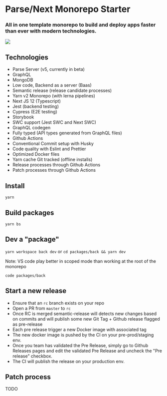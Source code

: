 # Parse/Next Monorepo Starter

### All in one template monorepo to build and deploy apps faster than ever with modern technologies.

![](https://i.giphy.com/media/3ohzgD1wRxpvpkDCSI/giphy.webp)

## Technologies

- Parse Server (v5, currently in beta)
- GraphQL
- MongoDB
- Low code, Backend as a server (Baas)
- Semantic release (release candidate processes)
- Yarn v2 Monorepo (with lerna pipelines)
- Next JS 12 (Typescript)
- Jest (backend testing)
- Cypress (E2E testing)
- Storybook
- SWC support (Jest SWC and Next SWC)
- GraphQL codegen
- Fully typed (API types generated from GraphQL files)
- Github Actions
- Conventional Commit setup with Husky
- Code quality with Eslint and Prettier
- Optimized Docker files
- Yarn cache Git tracked (offline installs)
- Release processes through Github Actions
- Patch processes through Github Actions

## Install

`yarn`

## Build packages

`yarn bs`

## Dev a "package"

`yarn workspace back dev` or `cd packages/back && yarn dev`

Note: VS code play better in scoped mode than working at the root of the monorepo

`code packages/back`

## Start a new release

- Ensure that an `rc` branch exists on your repo
- Open a PR from `master` to `rc`
- Once RC is merged semantic-release will detects new changes based on commits and will publish some new Git Tag + Github release flagged as pre-release
- Each pre release trigger a new Docker image with associated tag
- The new docker image is pushed by the CI on your pre-prod/staging env.
- Once you team has validated the Pre Release, simply go to Github Releases pages and edit the validated Pre Release and uncheck the "Pre release" checkbox.
- The CI will publish the release on your production env.

## Patch process

TODO
